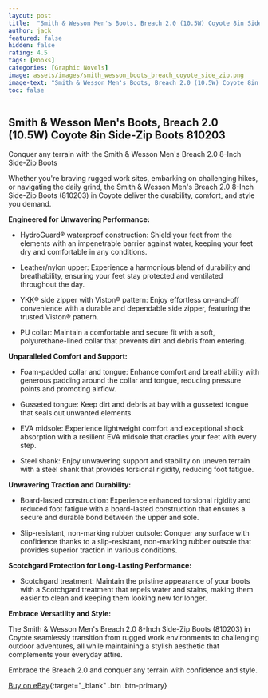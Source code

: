 ```yaml
---
layout: post
title:  "Smith & Wesson Men's Boots, Breach 2.0 (10.5W) Coyote 8in Side-Zip Boots"
author: jack
featured: false
hidden: false
rating: 4.5
tags: [Books]
categories: [Graphic Novels]
image: assets/images/smith_wesson_boots_breach_coyote_side_zip.png
image-text: "Smith & Wesson Men's Boots, Breach 2.0 (10.5W) Coyote 8in Side-Zip Bootse"
toc: false
---
```


## Smith & Wesson Men's Boots, Breach 2.0 (10.5W) Coyote 8in Side-Zip Boots 810203

Conquer any terrain with the Smith & Wesson Men's Breach 2.0 8-Inch Side-Zip Boots

Whether you're braving rugged work sites, embarking on challenging hikes, or navigating the daily grind, the Smith & Wesson Men's Breach 2.0 8-Inch Side-Zip Boots (810203) in Coyote deliver the durability, comfort, and style you demand.

__Engineered for Unwavering Performance:__

* HydroGuard® waterproof construction: Shield your feet from the elements with an impenetrable barrier against water, keeping your feet dry and comfortable in any conditions.

* Leather/nylon upper: Experience a harmonious blend of durability and breathability, ensuring your feet stay protected and ventilated throughout the day.

* YKK® side zipper with Viston® pattern: Enjoy effortless on-and-off convenience with a durable and dependable side zipper, featuring the trusted Viston® pattern.

* PU collar: Maintain a comfortable and secure fit with a soft, polyurethane-lined collar that prevents dirt and debris from entering.

__Unparalleled Comfort and Support:__

* Foam-padded collar and tongue: Enhance comfort and breathability with generous padding around the collar and tongue, reducing pressure points and promoting airflow.

* Gusseted tongue: Keep dirt and debris at bay with a gusseted tongue that seals out unwanted elements.

* EVA midsole: Experience lightweight comfort and exceptional shock absorption with a resilient EVA midsole that cradles your feet with every step.

* Steel shank: Enjoy unwavering support and stability on uneven terrain with a steel shank that provides torsional rigidity, reducing foot fatigue.

__Unwavering Traction and Durability:__

* Board-lasted construction: Experience enhanced torsional rigidity and reduced foot fatigue with a board-lasted construction that ensures a secure and durable bond between the upper and sole.

* Slip-resistant, non-marking rubber outsole: Conquer any surface with confidence thanks to a slip-resistant, non-marking rubber outsole that provides superior traction in various conditions.

__Scotchgard Protection for Long-Lasting Performance:__

* Scotchgard treatment: Maintain the pristine appearance of your boots with a Scotchgard treatment that repels water and stains, making them easier to clean and keeping them looking new for longer.

__Embrace Versatility and Style:__

The Smith & Wesson Men's Breach 2.0 8-Inch Side-Zip Boots (810203) in Coyote seamlessly transition from rugged work environments to challenging outdoor adventures, all while maintaining a stylish aesthetic that complements your everyday attire.

Embrace the Breach 2.0 and conquer any terrain with confidence and style.

[Buy on eBay](https://ebay.us/HlHptm){:target="_blank" .btn .btn-primary}
